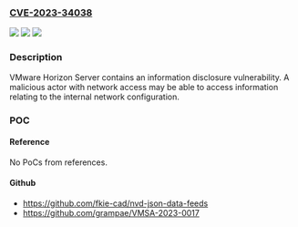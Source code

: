 ### [CVE-2023-34038](https://cve.mitre.org/cgi-bin/cvename.cgi?name=CVE-2023-34038)
![](https://img.shields.io/static/v1?label=Product&message=VMware%20Horizon%20Server&color=blue)
![](https://img.shields.io/static/v1?label=Version&message=Horizon%20Server%202306%2C%20Horizon%20Server%202303%2C%20Horizon%20Server%202212%2C%20Horizon%20Server%202209%2C%20Horizon%20Server%202206%2C%20Horizon%20Server%202111.x%2C%20Horizon%20Server%202106%2C%20Horizon%20Server%202103%2C%20Horizon%20Server%202012%2C%20Horizon%20Server%202006%20&color=brightgreen)
![](https://img.shields.io/static/v1?label=Vulnerability&message=Information%20disclosure%20vulnerability&color=brightgreen)

### Description

VMware Horizon Server contains an information disclosure vulnerability. A malicious actor with network access may be able to access information relating to the internal network configuration.

### POC

#### Reference
No PoCs from references.

#### Github
- https://github.com/fkie-cad/nvd-json-data-feeds
- https://github.com/grampae/VMSA-2023-0017

